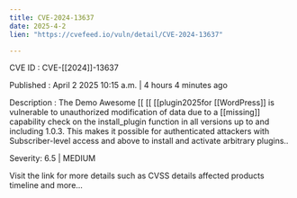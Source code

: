 ```yaml
---
title: CVE-2024-13637
date: 2025-4-2
lien: "https://cvefeed.io/vuln/detail/CVE-2024-13637"

---
```


CVE ID : CVE-[[2024]]-13637

Published :  April 2
2025
10:15 a.m. | 4 hours
4 minutes ago

Description : The Demo Awesome  [[ [[ [[plugin2025for  [[WordPress]] is vulnerable to unauthorized modification of data due to a  [[missing]] capability check on the install_plugin function in all versions up to
and including
1.0.3. This makes it possible for authenticated attackers
with Subscriber-level access and above
to install and activate arbitrary plugins..

Severity: 6.5 | MEDIUM

Visit the link for more details
such as CVSS details
affected products
timeline
and more...
